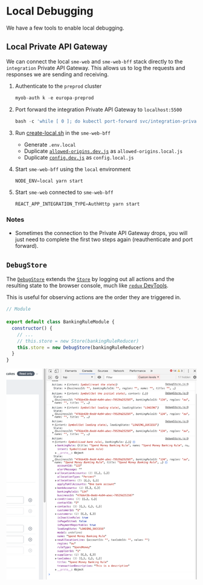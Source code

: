 # Local Debugging

We have a few tools to enable local debugging.

## Local Private API Gateway

We can connect the local `sme-web` and `sme-web-bff` stack directly to the `integration` Private API Gateway. This allows us to log the requests and responses we are sending and receiving.

1. Authenticate to the `preprod` cluster

    ```js
    myob-auth k -e europa-preprod
    ```
1. Port forward the integration Private API Gateway to `localhost:5500`

    ```js
    bash -c 'while [ 0 ]; do kubectl port-forward svc/integration-private-api-gateway 5500:80 -n sme; done;'
    ```
1. Run [create-local.sh](https://github.com/MYOB-Technology/sme-web-bff/blob/master/ops/bin/create-local.sh) in the `sme-web-bff`
    - Generate `.env.local`
    - Duplicate [`allowed-origins.dev.js`](https://github.com/MYOB-Technology/sme-web-bff/blob/master/src/extractor/cors/allowed-origins.dev.js) as `allowed-origins.local.js`
    - Duplicate [`config.dev.js`](https://github.com/MYOB-Technology/sme-web-bff/blob/master/src/featureTogglesConfig/config.dev.js) as `config.local.js`

1. Start `sme-web-bff` using the `local` environment

    ```js
    NODE_ENV=local yarn start
    ```
1. Start `sme-web` connected to `sme-web-bff`

    ```js
    REACT_APP_INTEGRATION_TYPE=AuthHttp yarn start
    ```

### Notes

* Sometimes the connection to the Private API Gateway drops, you will just need to complete the first two steps again (reauthenticate and port forward).

## `DebugStore`

The [`DebugStore`](../../src/store/DebugStore.js) extends the [`Store`](../development/building-pages#managing-state) by logging out all actions and the resulting state to the browser console, much like [`redux` DevTools](https://github.com/reduxjs/redux-devtools).

This is useful for observing actions are the order they are triggered in.

```js
// Module

export default class BankingRuleModule {
  constructor() {
    // ...
    // this.store = new Store(bankingRuleReducer)
    this.store = new DebugStore(bankingRuleReducer)
  }
}
```

![DebugStore logs](images/debug-store-logs.png)
